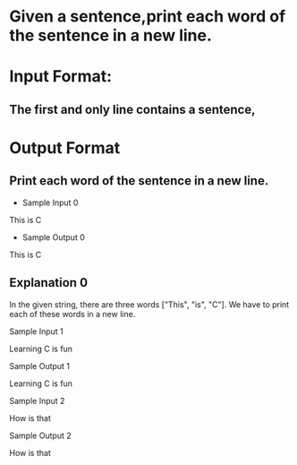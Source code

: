 # Given a sentence,print each word of the sentence in a new line.

# Input Format: 
## The first and only line contains a sentence,
# Output Format

## Print each word of the sentence in a new line.

- Sample Input 0

This is C 

- Sample Output 0

This
is
C

## Explanation 0

In the given string, there are three words ["This", "is", "C"]. We have to print each of these words in a new line.

Sample Input 1

Learning C is fun

Sample Output 1

Learning
C
is
fun

Sample Input 2

How is that

Sample Output 2

How
is
that

